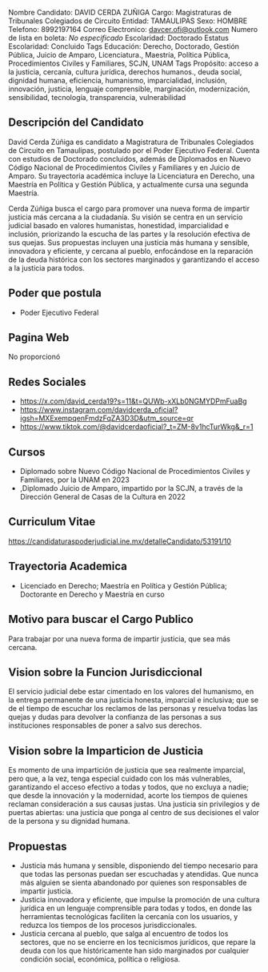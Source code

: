 Nombre Candidato: DAVID CERDA ZUÑIGA
Cargo: Magistraturas de Tribunales Colegiados de Circuito
Entidad: TAMAULIPAS
Sexo: HOMBRE
Telefono: 8992197164
Correo Electronico: davcer.ofi@outlook.com
Numero de lista en boleta: *No especificado*
Escolaridad: Doctorado
Estatus Escolaridad: Concluido
Tags Educación: Derecho, Doctorado, Gestión Pública, Juicio de Amparo, Licenciatura., Maestría, Política Pública, Procedimientos Civiles y Familiares, SCJN, UNAM
Tags Propósito: acceso a la justicia, cercanía, cultura jurídica, derechos humanos., deuda social, dignidad humana, eficiencia, humanismo, imparcialidad, inclusión, innovación, justicia, lenguaje comprensible, marginación, modernización, sensibilidad, tecnología, transparencia, vulnerabilidad


## Descripción del Candidato 

David Cerda Zúñiga es candidato a Magistratura de Tribunales Colegiados de Circuito en Tamaulipas, postulado por el Poder Ejecutivo Federal. Cuenta con estudios de Doctorado concluidos, además de Diplomados en Nuevo Código Nacional de Procedimientos Civiles y Familiares y en Juicio de Amparo. Su trayectoria académica incluye la Licenciatura en Derecho, una Maestría en Política y Gestión Pública, y actualmente cursa una segunda Maestría.

Cerda Zúñiga busca el cargo para promover una nueva forma de impartir justicia más cercana a la ciudadanía. Su visión se centra en un servicio judicial basado en valores humanistas, honestidad, imparcialidad e inclusión, priorizando la escucha de las partes y la resolución efectiva de sus quejas. Sus propuestas incluyen una justicia más humana y sensible, innovadora y eficiente, y cercana al pueblo, enfocándose en la reparación de la deuda histórica con los sectores marginados y garantizando el acceso a la justicia para todos.


## Poder que postula

- Poder Ejecutivo Federal


## Pagina Web

No proporcionó


## Redes Sociales

- https://x.com/david_cerda19?s=11&t=QUWb-xXLb0NGMYDPmFuaBg
- https://www.instagram.com/davidcerda_oficial?igsh=MXExempqenFmdzFqZA3D3D&utm_source=qr
- https://www.tiktok.com/@davidcerdaoficial?_t=ZM-8v1hcTurWkg&_r=1


## Cursos

- Diplomado sobre Nuevo Código Nacional de Procedimientos Civiles y Familiares, por la UNAM en 2023
- ,Diplomado Juicio de Amparo, impartido por la SCJN, a través de la Dirección General de Casas de la Cultura en 2022


## Curriculum Vitae

https://candidaturaspoderjudicial.ine.mx/detalleCandidato/53191/10


## Trayectoria Academica

- Licenciado en Derecho; Maestría en Política y Gestión Pública; Doctorante en Derecho y Maestría en curso


## Motivo para buscar el Cargo Publico

Para trabajar por una nueva forma de impartir justicia, que sea más cercana.


## Vision sobre la Funcion Jurisdiccional

El servicio judicial debe estar cimentado en los valores del humanismo, en la entrega permanente de una justicia honesta, imparcial e inclusiva; que se de el tiempo de escuchar los reclamos de las personas y resuelva todas las quejas y dudas para devolver la confianza de las personas a sus instituciones responsables de poner a salvo sus derechos.


## Vision sobre la Imparticion de Justicia

Es momento de una impartición de justicia que sea realmente imparcial, pero que, a la vez, tenga especial cuidado con los más vulnerables, garantizando el acceso efectivo a todas y todos, que no excluya a nadie; que desde la innovación y la modernidad, acorte los tiempos de quienes reclaman consideración a sus causas justas. Una justicia sin privilegios y de puertas abiertas: una justicia que ponga al centro de sus decisiones el valor de la persona y su dignidad humana.


## Propuestas

- Justicia más humana y sensible, disponiendo del tiempo necesario para que todas las personas puedan ser escuchadas y atendidas. Que nunca más alguien se sienta abandonado por quienes son responsables de impartir justicia.
- Justicia innovadora y eficiente, que impulse la promoción de una cultura jurídica en un lenguaje comprensible para todas y todos, en donde las herramientas tecnológicas faciliten la cercanía con los usuarios, y reduzca los tiempos de los procesos jurisdiccionales.
- Justicia cercana al pueblo, que salga al encuentro de todos los sectores, que no se encierre en los tecnicismos jurídicos, que repare la deuda con los que históricamente han sido marginados por cualquier condición social, económica, política o religiosa.

